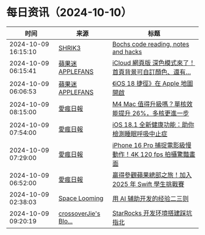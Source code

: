 ﻿# 每日资讯（2024-10-10）

|时间|来源|标题|
|---|---|---|
|2024-10-09 16:15:10|[SHRIK3](https://shrik3.com/index.xml)|[Bochs code reading, notes and hacks](https://shrik3.com/post/bochs/)|
|2024-10-09 06:15:41|[蘋果迷 APPLEFANS](https://applefans.today/feed/)|[iCloud 網頁版 深色模式來了！首頁背景可自訂顏色、還有…](https://applefans.today/2024-10-icloud-web-interface-new-features/)|
|2024-10-09 06:06:53|[蘋果迷 APPLEFANS](https://applefans.today/feed/)|[《iOS 18 捷徑》在 Apple 地圖開啟](https://applefans.today/2024-10-ios-18-shortcuts-google-maps-to-apple-maps/)|
|2024-10-09 08:15:00|[愛瘋日報](http://www.iphonetaiwan.org/feeds/posts/default)|[M4 Mac 值得升級嗎？單核效能提升 26%，多核更進一步](https://www.iphonetaiwan.org/2024/10/m4-mac-geekbench-performance.html)|
|2024-10-09 07:54:00|[愛瘋日報](http://www.iphonetaiwan.org/feeds/posts/default)|[iOS 18.1 全新健康功能：助你檢測睡眠呼吸中止症](https://www.iphonetaiwan.org/2024/10/ios-18-1-sleep-apnea-detection.html)|
|2024-10-09 07:29:00|[愛瘋日報](http://www.iphonetaiwan.org/feeds/posts/default)|[iPhone 16 Pro 捕捉電影級慢動作！4K 120 fps 拍攝驚豔畫面](https://www.iphonetaiwan.org/2024/10/iphone16-pro-slow-motion-capture.html)|
|2024-10-09 06:52:00|[愛瘋日報](http://www.iphonetaiwan.org/feeds/posts/default)|[贏得參觀蘋果總部之旅！加入 2025 年 Swift 學生挑戰賽](https://www.iphonetaiwan.org/2024/10/2025-swift-student-challenge.html)|
|2024-10-09 02:38:03|[Space Looming](http://yibie.github.io/index.xml)|[用 AI 辅助开发的经验二三则](https://www.gtdstudy.com/posts/learned-from-using-ai-develop-software/)|
|2024-10-09 09:20:19|[crossoverJie's Blo...](https://crossoverjie.top/atom.xml)|[StarRocks 开发环境搭建踩坑指北](http://crossoverjie.top/2024/10/09/ob/StarRocks-dev-env-build/)|
